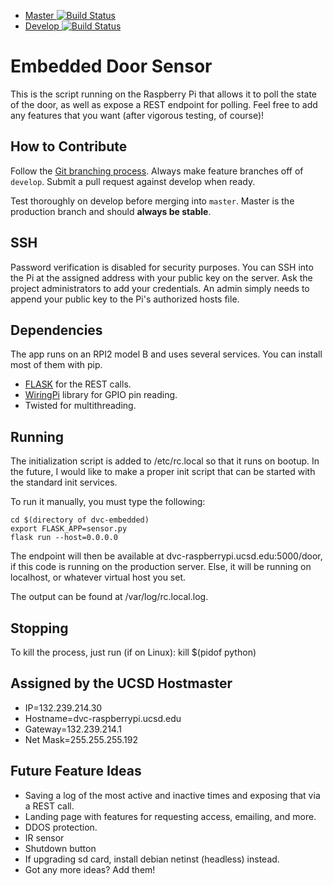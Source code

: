 - [Master ![Build Status](https://travis-ci.org/tonitran/dvc-embedded.svg?branch=master)](https://travis-ci.org/tonitran/dvc-embedded)
- [Develop ![Build Status](https://travis-ci.org/tonitran/dvc-embedded.svg?branch=develop)](https://travis-ci.org/tonitran/dvc-embedded)

Embedded Door Sensor
===


This is the script running on the Raspberry Pi that allows it to poll the state of the door, as well as expose a REST endpoint for polling. Feel free to add any features that you want (after vigorous testing, of course)!

How to Contribute
---
Follow the [Git branching process](http://nvie.com/posts/a-successful-git-branching-model/).
Always make feature branches off of `develop`. Submit a pull request against develop when ready.

Test thoroughly on develop before merging into `master`. Master is the production branch and should **always be stable**.


SSH
---
Password verification is disabled for security purposes. You can SSH into the Pi at the assigned address with your public key on the server. Ask the project administrators to add your credentials. An admin simply needs to append your public key to the Pi's authorized hosts file.

Dependencies
---
The app runs on an RPI2 model B and uses several services. You can install most of them with pip.
- [FLASK](http://flask.pocoo.org/) for the REST calls.
- [WiringPi](http://raspi.tv/how-to-install-wiringpi2-for-python-on-the-raspberry-pi) library for GPIO pin reading.
- Twisted for multithreading.

Running
---
The initialization script is added to /etc/rc.local so that it runs on bootup. In the future, I would like to make a proper init script that can be started with the standard init services.

To run it manually, you must type the following:
```
cd $(directory of dvc-embedded)
export FLASK_APP=sensor.py
flask run --host=0.0.0.0
```

The endpoint will then be available at dvc-raspberrypi.ucsd.edu:5000/door, if this code is running on the production server. Else, it will be running on localhost, or whatever virtual host you set.

The output can be found at /var/log/rc.local.log.

Stopping
---
To kill the process, just run (if on Linux):
kill $(pidof python)

Assigned by the UCSD Hostmaster
---
- IP=132.239.214.30
- Hostname=dvc-raspberrypi.ucsd.edu
- Gateway=132.239.214.1
- Net Mask=255.255.255.192

Future Feature Ideas
---
- Saving a log of the most active and inactive times and exposing that via a REST call.
- Landing page with features for requesting access, emailing, and more.
- DDOS protection.
- IR sensor
- Shutdown button
- If upgrading sd card, install debian netinst (headless) instead.
- Got any more ideas? Add them!
